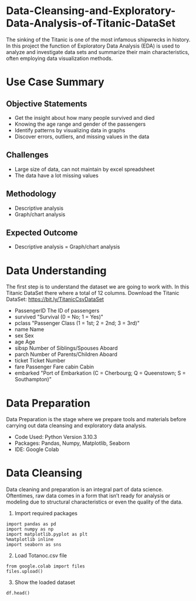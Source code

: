 # Data-Cleansing-and-Exploratory-Data-Analysis-of-Titanic-DataSet
The sinking of the Titanic is one of the most infamous shipwrecks in history. In this project the function of Exploratory Data Analysis (EDA) is used to analyze and investigate data sets and summarize their main characteristics, often employing data visualization methods.
# Use Case Summary
## Objective Statements
- Get the insight about how many people survived and died
- Knowing the age range and gender of the passengers
- Identify patterns by visualizing data in graphs 
- Discover errors, outliers, and missing values in the data
## Challenges
- Large size of data, can not maintain by excel spreadsheet
- The data have a lot missing values
## Methodology
- Descriptive analysis
- Graph/chart analysis
## Expected Outcome
- Descriptive analysis
= Graph/chart analysis

# Data Understanding
The first step is to understand the dataset we are going to work with. In this Titanic DataSet there where a total of 12 columns. Download the Titanic DataSet: https://bit.ly/TitanicCsvDataSet
- PassengerID	The ID of passengers
- survived	"Survival (0 = No; 1 = Yes)"
- pclass	"Passenger Class (1 = 1st; 2 = 2nd; 3 = 3rd)"
- name	Name
- sex	Sex
- age	Age
- sibsp	Number of Siblings/Spouses Aboard
- parch	Number of Parents/Children Aboard
- ticket	Ticket Number
- fare	Passenger Fare cabin	Cabin
- embarked	"Port of Embarkation (C = Cherbourg; Q = Queenstown; S = Southampton)"

# Data Preparation
Data Preparation is the stage where we prepare tools and materials before carrying out data cleansing and exploratory data analysis.
- Code Used: Python Version 3.10.3
- Packages: Pandas, Numpy, Matplotlib, Seaborn
- IDE: Google Colab

# Data Cleansing
Data cleaning and preparation is an integral part of data science. Oftentimes, raw data comes in a form that isn’t ready for analysis or modeling due to structural characteristics or even the quality of the data. 
1. Import required packages
````
import pandas as pd
import numpy as np
import matplotlib.pyplot as plt
%matplotlib inline
import seaborn as sns
````
2. Load Totanoc.csv file
````
from google.colab import files
files.upload()
````
3. Show the loaded dataset
````
df.head()
````
